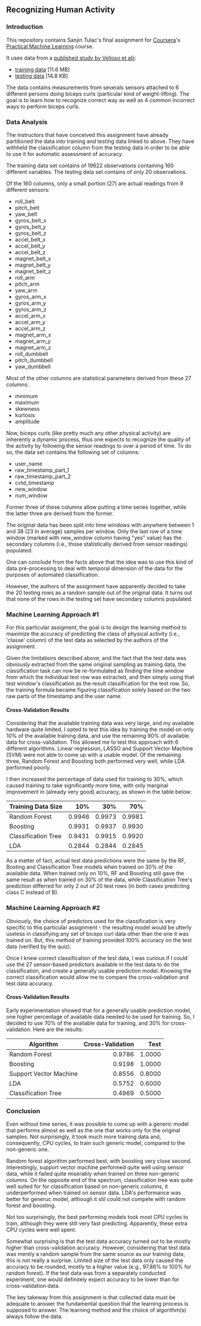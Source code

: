 ## Recognizing Human Activity

### Introduction
This repository contains Sanjin Tulac's final assignment for [Coursera](http://www.coursera.org)'s [Practical Machine Learning](https://www.coursera.org/learn/practical-machine-learning) course.

It uses data from a [published study by Velloso et alii](http://groupware.les.inf.puc-rio.br/public/papers/2013.Velloso.QAR-WLE.pdf):

* [training data](https://d396qusza40orc.cloudfront.net/predmachlearn/pml-training.csv) [11.6 MB]
* [testing data](https://d396qusza40orc.cloudfront.net/predmachlearn/pml-testing.csv) [14.8 KB]

The data contains measurements from severals sensors attached to 6 different persons doing biceps curls (particular kind of weight-lifting). The goal is to learn how to recognize correct way as well as 4 common incorrect ways to perform biceps curls.

### Data Analysis

The instructors that have conceived this assignment have already partitioned the data into training and testing data linked to above. They have withheld the classification column from the testing data in order to be able to use it for automatic assessment of accuracy.

The training data set contains of 19622 observations containing 160 different variables. The testing data set contains of only 20 observations.

Of the 160 columns, only a small portion (27) are actual readings from 9 different sensors:

* roll_belt
* pitch_belt
* yaw_belt
* gyros_belt_x
* gyros_belt_y
* gyros_belt_z
* accel_belt_x
* accel_belt_y
* accel_belt_z
* magnet_belt_x
* magnet_belt_y
* magnet_belt_z
* roll_arm
* pitch_arm
* yaw_arm
* gyros_arm_x
* gyros_arm_y
* gyros_arm_z
* accel_arm_x
* accel_arm_y
* accel_arm_z
* magnet_arm_x
* magnet_arm_y
* magnet_arm_z
* roll_dumbbell
* pitch_dumbbell
* yaw_dumbbell

Most of the other columns are statistical parameters derived from these 27 columns:

* minimum
* maximum
* skewness
* kurtosis
* amplitude

Now, biceps curls (like pretty much any other physical activity) are inherently a dynamic process, thus one expects to recognize the quality of the activity by following the sensor readings to over a period of time. To do so, the data set contains the following set of columns:

* user_name
* raw_timestamp_part_1
* raw_timestamp_part_2
* cvtd_timestamp
* new_window
* num_window

Former three of these columns allow putting a time series together, while the latter three are derived from the former.

The original data has been split into time windows with anywhere between 1 and 38 (23 in average) samples per window. Only the last row of a time window (marked with new_window column having "yes" value) has the secondary columns (i.e., those statistically derived from sensor readings) populated.

One can conclude from the facts above that the idea was to use this kind of data pre-processing to deal with temporal dimension of the data for the purposes of automated classification.

However, the authors of the assignment have apparently decided to take the 20 testing rows as a random sample out of the original data. It turns out that none of the rows in the testing set have secondary columns populated.   

### Machine Learning Approach #1

For this particular assigment, the goal is to design the learning method to maximize the accuracy of predicting the class of physical activity (i.e., 'classe' column) of the test data as selected by the authors of the assignment.

Given the limitations described above, and the fact that the test data was obviously extracted from the same original sampling as training data, the classification task can now be re-formulated as finding the time window from which the individual test row was extracted, and then simply using that test window's classification as the result classification for the test row. So, the training formula became figuring classification solely based on the two raw parts of the timestamp and the user name.


#### Cross-Validation Results

Considering that the available training data was very large, and my available hardware quite limited, I opted to test this idea by training the model on only 10% of the available training data, and use the remaining 90% of available data for cross-validation. This allowed me to test this approach with 6 different algorithms. Linear regression, LASSO and Support Vector Machine (SVM) were not able to come up with a usable model. Of the remaining three, Random Forest and Boosting both performed very well, while LDA performed poorly. 

I then increased the percentage of data used for training to 30%, which caused training to take significantly more time, with only marginal improvement in (already very good) accuracy, as shown in the table below: 

|Training Data Size |  10% |  30% |  70% |
|-------------------|-----:|-----:|-----:|
|Random Forest      |0.9946|0.9973|0.9981|
|Boosting           |0.9931|0.9937|0.9930|
|Classification Tree|0.9431|0.9915|0.9920|
|LDA                |0.2844|0.2844|0.2845|

As a matter of fact, actual test data predictions were the same by the RF, Bosting and Classification Tree models when trained on 30% of the available data. When trained only on 10%, RF and Boosting still gave the same result as when trained on 30% of the data, while Classification Tree's prediction differred for only 2 out of 20 test rows (in both cases predicting class C instead of B).

### Machine Learning Approach #2

Obviously, the choice of predictors used for the classification is very specific to this particular assignment - the resulting model would be utterly useless in classifying any set of biceps curl data other than the one it was trained on. But, this method of training provided 100% accuracy on the test data (verified by the quiz).

Once I knew correct classification of the test data, I was curious if I could use the 27 sensor-based predictors available in the test data to do the classification, and create a generally usable prediction model. Knowing the correct classification would allow me to compare the cross-validation and test data accuracy.

#### Cross-Validation Results

Early experimentation showed that for a generally usable prediction model, one higher percentage of available data needed to be used for training. So, I decided to use 70% of the available data for training, and 30% for cross-validation. Here are the results:

|Algorithm              | Cross-Validation | Test |
|-----------------------|-----------------:|-----:|
|Random Forest          |            0.9786|1.0000|
|Boosting               |            0.9198|1.0000|
|Support Vector Machine |            0.8556|0.8000|
|LDA                    |            0.5752|0.6000|
|Classification Tree    |            0.4969|0.5000|

### Conclusion

Even without time series, it was possible to come up with a generic model that performs almost as well as the one that works only for the original samples. Not surprisingly, it took much more training data and, consequently, CPU cycles, to train such generic model, compared to the non-generic one.

Random forest algorithm performed best, with boosting very close second. Interestingly, support vector machine performed quite well using sensor data, while it failed quite miserably when trained on three non-generic columns. On the opposite end of the spectrum, classification tree was quite well suited for for classification based on non-generic columns, it underperformed when trained on sensor data. LDA's performance was better for generuc model, although it stil could not compete with random forest and boosting.

Not too surprisingly, the best performing models took most CPU cycles to train, although they were still very fast predicting. Apparently, these extra CPU cycles were well spent.

Somewhat surprising is that the test data accuracy turned out to be mostly higher than cross-validation accuracy. However, considering that test data was merely a random sample from the same source as our training data, this is not really a surprise. Limited size of the test data only caused the accuracy to be rounded, mostly to a higher value (e.g., 97.86% to 100% for random forest). If the test data was from a separately conducted experiment, one would definitely expect accuracy to be lower than for cross-validation data.

The key takeway from this assignment is that collected data must be adequate to answer the fundamental question that the learning process is supposed to answer. The learning method and the choice of algorithm(s) always follow the data.